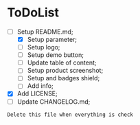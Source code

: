 # ToDoList
- [ ] Setup README.md;
  - [X] Setup parameter;
  - [ ] Setup logo;
  - [ ] Setup demo button;
  - [ ] Update table of content;
  - [ ] Setup product screenshot;
  - [ ] Setup and badges shield;
  - [ ] Add info;
- [X] Add LICENSE;
- [ ] Update CHANGELOG.md;

`Delete this file when everything is check`